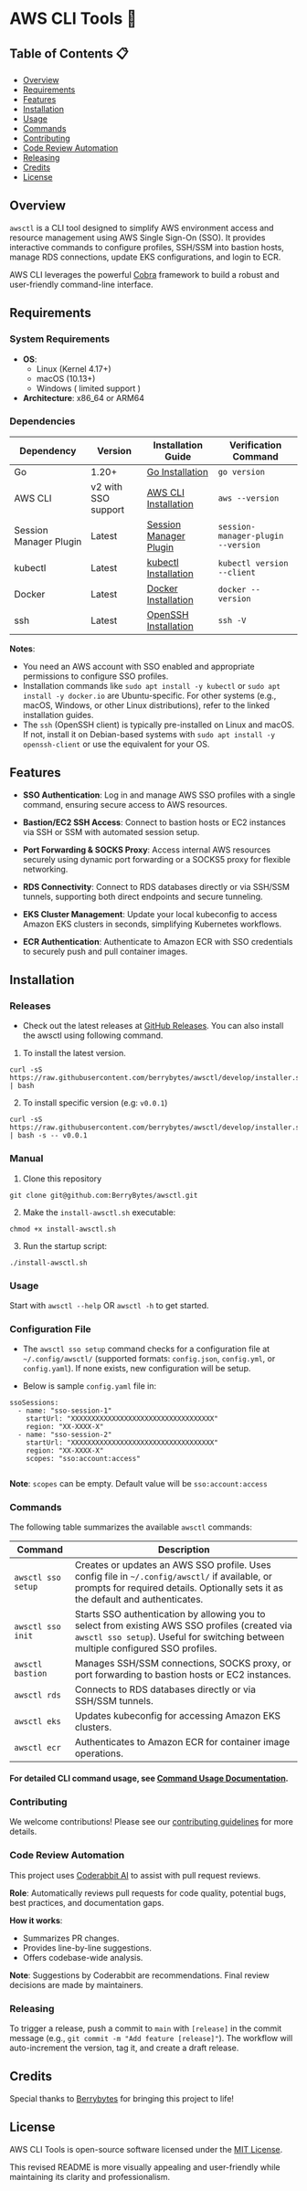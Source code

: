 # AWS CLI Tools 🔧

## Table of Contents 📋

- [Overview](#overview)
- [Requirements](#requirements)
- [Features](#feaures)
- [Installation](#installation)
- [Usage](#usage)
- [Commands](#commands)
- [Contributing](#contributing)
-  [Code Review Automation](#code-review-automation)
- [Releasing](#releasing)
- [Credits](#credits)
- [License](#license)

## Overview

`awsctl` is a CLI tool designed to simplify AWS environment access and resource management using AWS Single Sign-On (SSO). It provides interactive commands to configure profiles, SSH/SSM into bastion hosts, manage RDS connections, update EKS configurations, and login to ECR.

AWS CLI leverages the powerful [Cobra](https://github.com/spf13/cobra) framework to build a robust and user-friendly command-line interface.

## Requirements

### System Requirements

- **OS**:
  - Linux (Kernel 4.17+)
  - macOS (10.13+)
  - Windows ( limited support )
- **Architecture**: x86_64 or ARM64

### Dependencies

| Dependency             | Version             | Installation Guide                                                                                                                      | Verification Command               |
| ---------------------- | ------------------- | --------------------------------------------------------------------------------------------------------------------------------------- | ---------------------------------- |
| Go                     | 1.20+               | [Go Installation](https://go.dev/doc/install)                                                                                           | `go version`                       |
| AWS CLI                | v2 with SSO support | [AWS CLI Installation](https://docs.aws.amazon.com/cli/latest/userguide/getting-started-install.html)                                   | `aws --version`                    |
| Session Manager Plugin | Latest              | [Session Manager Plugin](https://docs.aws.amazon.com/systems-manager/latest/userguide/session-manager-working-with-install-plugin.html) | `session-manager-plugin --version` |
| kubectl                | Latest              | [kubectl Installation](https://kubernetes.io/docs/tasks/tools/install-kubectl/)                                                         | `kubectl version --client`         |
| Docker                 | Latest              | [Docker Installation](https://docs.docker.com/get-docker/)                                                                              | `docker --version`                 |
| ssh                    | Latest              | [OpenSSH Installation](https://www.openssh.com/)                                                                                        | `ssh -V`                           |

**Notes**:

- You need an AWS account with SSO enabled and appropriate permissions to configure SSO profiles.
- Installation commands like `sudo apt install -y kubectl` or `sudo apt install -y docker.io` are Ubuntu-specific. For other systems (e.g., macOS, Windows, or other Linux distributions), refer to the linked installation guides.
- The `ssh` (OpenSSH client) is typically pre-installed on Linux and macOS. If not, install it on Debian-based systems with `sudo apt install -y openssh-client` or use the equivalent for your OS.

## Features

- **SSO Authentication**: Log in and manage AWS SSO profiles with a single command, ensuring secure access to AWS resources.

- **Bastion/EC2 SSH Access**: Connect to bastion hosts or EC2 instances via SSH or SSM with automated session setup.

- **Port Forwarding & SOCKS Proxy**: Access internal AWS resources securely using dynamic port forwarding or a SOCKS5 proxy for flexible networking.

- **RDS Connectivity**: Connect to RDS databases directly or via SSH/SSM tunnels, supporting both direct endpoints and secure tunneling.

- **EKS Cluster Management**: Update your local kubeconfig to access Amazon EKS clusters in seconds, simplifying Kubernetes workflows.

- **ECR Authentication**: Authenticate to Amazon ECR with SSO credentials to securely push and pull container images.

## Installation

### Releases

- Check out the latest releases at [GitHub Releases](https://github.com/berrybytes/awsctl/releases).
  You can also install the awsctl using following command.

1. To install the latest version.

```
curl -sS https://raw.githubusercontent.com/berrybytes/awsctl/develop/installer.sh | bash
```

2. To install specific version (e.g: `v0.0.1`)

```
curl -sS https://raw.githubusercontent.com/berrybytes/awsctl/develop/installer.sh | bash -s -- v0.0.1
```

### Manual

1. Clone this repository

```
git clone git@github.com:BerryBytes/awsctl.git
```

2. Make the `install-awsctl.sh` executable:

```
chmod +x install-awsctl.sh
```

3. Run the startup script:

```
./install-awsctl.sh
```

### Usage

Start with `awsctl --help` OR `awsctl -h` to get started.

### Configuration File

- The `awsctl sso setup` command checks for a configuration file at `~/.config/awsctl/` (supported formats: `config.json`, `config.yml`, or `config.yaml`). If none exists, new configuration will be setup.

- Below is sample `config.yaml` file in:

```
ssoSessions:
  - name: "sso-session-1"
    startUrl: "XXXXXXXXXXXXXXXXXXXXXXXXXXXXXXXXXXX"
    region: "XX-XXXX-X"
  - name: "sso-session-2"
    startUrl: "XXXXXXXXXXXXXXXXXXXXXXXXXXXXXXXXXXX"
    region: "XX-XXXX-X"
    scopes: "sso:account:access"


```
**Note**: `scopes` can be empty. Default value will be `sso:account:access`
### Commands

The following table summarizes the available `awsctl` commands:

| Command            | Description                                                                                       |
|--------------------|---------------------------------------------------------------------------------------------------|
| `awsctl sso setup` | Creates or updates an AWS SSO profile. Uses config file in `~/.config/awsctl/` if available, or prompts for required details. Optionally sets it as the default and authenticates. |
| `awsctl sso init`  | Starts SSO authentication by allowing you to select from existing AWS SSO profiles (created via `awsctl sso setup`). Useful for switching between multiple configured SSO profiles.                 |
| `awsctl bastion`   | Manages SSH/SSM connections, SOCKS proxy, or port forwarding to bastion hosts or EC2 instances.   |
| `awsctl rds`       | Connects to RDS databases directly or via SSH/SSM tunnels.                                        |
| `awsctl eks`       | Updates kubeconfig for accessing Amazon EKS clusters.                                             |
| `awsctl ecr`       | Authenticates to Amazon ECR for container image operations.                                       |

#### For detailed CLI command usage, see [Command Usage Documentation](docs/usage/commands.md).


### Contributing

We welcome contributions! Please see our [contributing guidelines](CONTRIBUTING.md) for more details.

### Code Review Automation

This project uses [Coderabbit AI](https://www.coderabbit.ai/) to assist with pull request reviews.

**Role**: Automatically reviews pull requests for code quality, potential bugs, best practices, and documentation gaps.

**How it works**:
- Summarizes PR changes.
- Provides line-by-line suggestions.
- Offers codebase-wide analysis.

**Note**: Suggestions by Coderabbit are recommendations. Final review decisions are made by maintainers.


### Releasing

To trigger a release, push a commit to `main` with `[release]` in the commit message (e.g., `git commit -m "Add feature [release]"`). The workflow will auto-increment the version, tag it, and create a draft release.

## Credits

Special thanks to [Berrybytes](https://www.berrybytes.com) for bringing this project to life!

## License

AWS CLI Tools is open-source software licensed under the [MIT License](LICENSE).

This revised README is more visually appealing and user-friendly while maintaining its clarity and professionalism.
